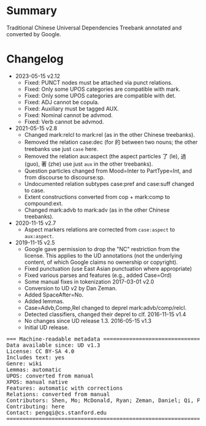 # Summary

Traditional Chinese Universal Dependencies Treebank annotated and converted by
Google.


# Changelog

* 2023-05-15 v2.12
  * Fixed: PUNCT nodes must be attached via punct relations.
  * Fixed: Only some UPOS categories are compatible with mark.
  * Fixed: Only some UPOS categories are compatible with det.
  * Fixed: ADJ cannot be copula.
  * Fixed: Auxiliary must be tagged AUX.
  * Fixed: Nominal cannot be advmod.
  * Fixed: Verb cannot be advmod.
* 2021-05-15 v2.8
  * Changed mark:relcl to mark:rel (as in the other Chinese treebanks).
  * Removed the relation case:dec (for 的 between two nouns; the other treebanks use just `case` here.
  * Removed the relation aux:aspect (the aspect particles 了 (le), 過 (guo), 著 (zhe) use just `aux` in the other treebanks).
  * Question particles changed from Mood=Inter to PartType=Int, and from discourse to discourse:sp.
  * Undocumented relation subtypes case:pref and case:suff changed to case.
  * Extent constructions converted from cop + mark:comp to compound:ext.
  * Changed mark:advb to mark:adv (as in the other Chinese treebanks).
* 2020-11-15 v2.7
  * Aspect markers relations are corrected from `case:aspect` to `aux:aspect`.
* 2019-11-15 v2.5
  * Google gave permission to drop the "NC" restriction from the license.
    This applies to the UD annotations (not the underlying content, of which Google claims no ownership or copyright).
  * Fixed punctuation (use East Asian punctuation where appropriate)
  * Fixed various parses and features (e.g., added Case=Ord)
  * Some manual fixes in tokenization
2017-03-01 v2.0
  * Conversion to UD v2 by Dan Zeman.
  * Added SpaceAfter=No.
  * Added lemmas.
  * Case=Advb,Comp,Rel changed to deprel mark:advb/comp/relcl.
  * Detected classifiers, changed their deprel to clf.
2016-11-15 v1.4
  * No changes since UD release 1.3.
2016-05-15 v1.3
  * Initial UD release.

<pre>
=== Machine-readable metadata =================================================
Data available since: UD v1.3
License: CC BY-SA 4.0
Includes text: yes
Genre: wiki
Lemmas: automatic
UPOS: converted from manual
XPOS: manual native
Features: automatic with corrections
Relations: converted from manual
Contributors: Shen, Mo; McDonald, Ryan; Zeman, Daniel; Qi, Peng
Contributing: here
Contact: pengqi@cs.stanford.edu
===============================================================================
</pre>
